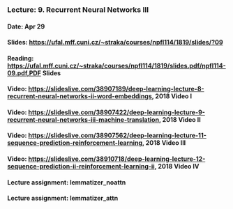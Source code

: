 ### Lecture: 9. Recurrent Neural Networks III
#### Date: Apr 29
#### Slides: https://ufal.mff.cuni.cz/~straka/courses/npfl114/1819/slides/?09
#### Reading: https://ufal.mff.cuni.cz/~straka/courses/npfl114/1819/slides.pdf/npfl114-09.pdf,PDF Slides
#### Video: https://slideslive.com/38907189/deep-learning-lecture-8-recurrent-neural-networks-ii-word-embeddings, 2018 Video I
#### Video: https://slideslive.com/38907422/deep-learning-lecture-9-recurrent-neural-networks-iii-machine-translation, 2018 Video II
#### Video: https://slideslive.com/38907562/deep-learning-lecture-11-sequence-prediction-reinforcement-learning, 2018 Video III
#### Video: https://slideslive.com/38910718/deep-learning-lecture-12-sequence-prediction-ii-reinforcement-learning-ii, 2018 Video IV
#### Lecture assignment: lemmatizer_noattn
#### Lecture assignment: lemmatizer_attn
